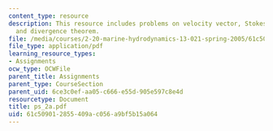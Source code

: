 ```yaml
---
content_type: resource
description: This resource includes problems on velocity vector, Stokes? theorem,
  and divergence theorem.
file: /media/courses/2-20-marine-hydrodynamics-13-021-spring-2005/61c509012855409ac056a9bf5b15a064_ps_2a.pdf
file_type: application/pdf
learning_resource_types:
- Assignments
ocw_type: OCWFile
parent_title: Assignments
parent_type: CourseSection
parent_uid: 6ce3c0ef-aa05-c666-e55d-905e597c8e4d
resourcetype: Document
title: ps_2a.pdf
uid: 61c50901-2855-409a-c056-a9bf5b15a064
---
```

